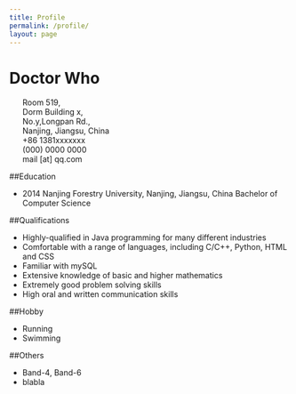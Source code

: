 ```yaml
---
title: Profile
permalink: /profile/
layout: page
---
```


# Doctor Who

<ul style="list-style:none">
	<li>Room 519,<br /> Dorm Building x,<br /> No.y,Longpan Rd.,<br /> Nanjing, Jiangsu, China</li>
	<li>+86 1381xxxxxxx</li>
	<li>(000) 0000 0000</li>
	<li>mail [at] qq.com</li>
</ul>

##Education
* 2014 Nanjing Forestry University, Nanjing, Jiangsu, China Bachelor of Computer Science

##Qualifications
* Highly-qualified in Java programming for many different industries
* Comfortable with a range of languages, including C/C++, Python, HTML and CSS
* Familiar with mySQL
* Extensive knowledge of basic and higher mathematics
* Extremely good problem solving skills
* High oral and written communication skills

##Hobby
* Running
* Swimming 

##Others
* Band-4, Band-6
* blabla

